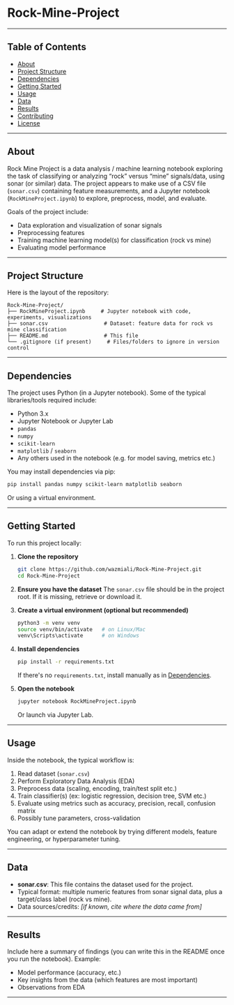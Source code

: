 # Rock-Mine-Project
---
## Table of Contents

* [About](#about)
* [Project Structure](#project-structure)
* [Dependencies](#dependencies)
* [Getting Started](#getting-started)
* [Usage](#usage)
* [Data](#data)
* [Results](#results)
* [Contributing](#contributing)
* [License](#license)

---

## About

Rock Mine Project is a data analysis / machine learning notebook exploring the task of classifying or analyzing “rock” versus “mine” signals/data, using sonar (or similar) data. The project appears to make use of a CSV file (`sonar.csv`) containing feature measurements, and a Jupyter notebook (`RockMineProject.ipynb`) to explore, preprocess, model, and evaluate.

Goals of the project include:

* Data exploration and visualization of sonar signals
* Preprocessing features
* Training machine learning model(s) for classification (rock vs mine)
* Evaluating model performance

---

## Project Structure

Here is the layout of the repository:

```
Rock-Mine-Project/
├── RockMineProject.ipynb     # Jupyter notebook with code, experiments, visualizations
├── sonar.csv                  # Dataset: feature data for rock vs mine classification
├── README.md                  # This file
└── .gitignore (if present)     # Files/folders to ignore in version control
```

---

## Dependencies

The project uses Python (in a Jupyter notebook). Some of the typical libraries/tools required include:

* Python 3.x
* Jupyter Notebook or Jupyter Lab
* `pandas`
* `numpy`
* `scikit-learn`
* `matplotlib` / `seaborn`
* Any others used in the notebook (e.g. for model saving, metrics etc.)

You may install dependencies via pip:

```bash
pip install pandas numpy scikit-learn matplotlib seaborn
```

Or using a virtual environment.

---

## Getting Started

To run this project locally:

1. **Clone the repository**

   ```bash
   git clone https://github.com/wazmiali/Rock-Mine-Project.git
   cd Rock-Mine-Project
   ```

2. **Ensure you have the dataset**
   The `sonar.csv` file should be in the project root. If it is missing, retrieve or download it.

3. **Create a virtual environment (optional but recommended)**

   ```bash
   python3 -m venv venv
   source venv/bin/activate   # on Linux/Mac
   venv\Scripts\activate      # on Windows
   ```

4. **Install dependencies**

   ```bash
   pip install -r requirements.txt
   ```

   If there's no `requirements.txt`, install manually as in [Dependencies](#dependencies).

5. **Open the notebook**

   ```bash
   jupyter notebook RockMineProject.ipynb
   ```

   Or launch via Jupyter Lab.

---

## Usage

Inside the notebook, the typical workflow is:

1. Read dataset (`sonar.csv`)
2. Perform Exploratory Data Analysis (EDA)
3. Preprocess data (scaling, encoding, train/test split etc.)
4. Train classifier(s) (ex: logistic regression, decision tree, SVM etc.)
5. Evaluate using metrics such as accuracy, precision, recall, confusion matrix
6. Possibly tune parameters, cross-validation

You can adapt or extend the notebook by trying different models, feature engineering, or hyperparameter tuning.

---

## Data

* **sonar.csv**: This file contains the dataset used for the project.
* Typical format: multiple numeric features from sonar signal data, plus a target/class label (rock vs mine).
* Data sources/credits: *\[if known, cite where the data came from]*

---

## Results

Include here a summary of findings (you can write this in the README once you run the notebook). Example:

* Model performance (accuracy, etc.)
* Key insights from the data (which features are most important)
* Observations from EDA

---
